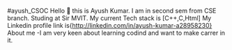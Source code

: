 #ayush_CSOC
Hello 👐 this is Ayush Kumar.
I am in second sem from CSE branch.
Studing at Sir MVIT.
My current Tech stack is [C++,C,Html]
My Linkedin profile link is{http://linkedin.com/in/ayush-kumar-a28958230}
About me -I am very keen about learning codind and want to make carrer in it.
